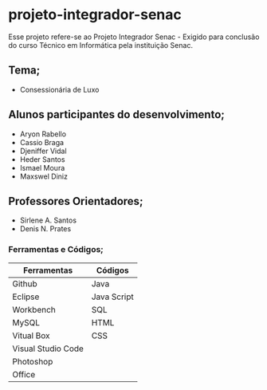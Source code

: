 # projeto-integrador-senac
Esse projeto refere-se ao Projeto Integrador Senac - Exigido para conclusão do curso Técnico em Informática pela instituição Senac.

## Tema;
* Consessionária de Luxo

## Alunos participantes do desenvolvimento;

* Aryon Rabello
* Cassio Braga
* Djeniffer Vidal
* Heder Santos
* Ismael Moura
* Maxswel Diniz

## Professores Orientadores;

* Sirlene A. Santos
* Denis N. Prates

### Ferramentas e Códigos;

Ferramentas   | Códigos
--------- | ------
Github | Java
Eclipse | Java Script
Workbench | SQL
MySQL | HTML
Vitual Box  | CSS
Visual Studio Code |
Photoshop |
Office |

          
